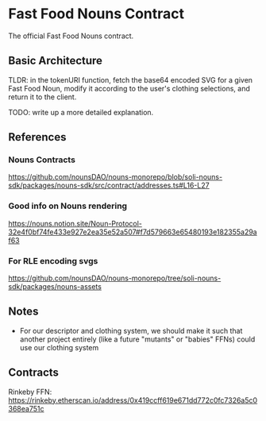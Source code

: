 # Fast Food Nouns Contract
The official Fast Food Nouns contract.

## Basic Architecture

TLDR: in the tokenURI function, fetch the base64 encoded SVG for a given Fast Food
Noun, modify it according to the user's clothing selections, and return it to the
client.

TODO: write up a more detailed explanation.


## References
### Nouns Contracts
https://github.com/nounsDAO/nouns-monorepo/blob/soli-nouns-sdk/packages/nouns-sdk/src/contract/addresses.ts#L16-L27

### Good info on Nouns rendering
https://nouns.notion.site/Noun-Protocol-32e4f0bf74fe433e927e2ea35e52a507#f7d579663e65480193e182355a29af63

### For RLE encoding svgs
https://github.com/nounsDAO/nouns-monorepo/tree/soli-nouns-sdk/packages/nouns-assets


## Notes
* For our descriptor and clothing system, we should make it such that another project
 entirely (like a future "mutants" or "babies" FFNs) could use our clothing system


 ## Contracts

 Rinkeby FFN: https://rinkeby.etherscan.io/address/0x419ccff619e671dd772c0fc7326a5c0368ea751c